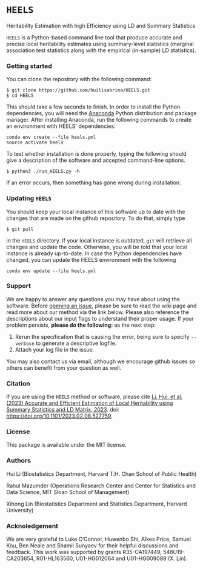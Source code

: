 # `HEELS`
Heritability Estimation with high Efficiency using LD and Summary Statistics

`HEELS` is a Python-based command line tool that produce accurate and precise local heritability estimates using summary-level statistics (marginal association test statistics along with the empirical (in-sample) LD statistics). 

### Getting started
You can clone the repository with the following command:
```
$ git clone https://github.com/huilisabrina/HEELS.git
$ cd HEELS
```
This should take a few seconds to finish. In order to install the Python dependencies, you will need the [Anaconda](https://www.anaconda.com/products/distribution) Python distribution and package manager. After installing Anaconda, run the following commands to create an environment with HEELS' dependencies:
```
conda env create --file heels.yml
source activate heels
```
To test whether installation is done properly, typing the following should give a description of the software and accepted command-line options.
```
$ python3 ./run_HEELS.py -h
```
If an error occurs, then something has gone wrong during installation.

### Updating `HEELS`
You should keep your local instance of this software up to date with the changes that are made on the github repository. To do that, simply type 
```
$ git pull
```
in the `HEELS` directory. If your local instance is outdated, `git` will retrieve all changes and update the code. Otherwise, you will be told that your local instance is already up-to-date. In case the Python dependencies have changed, you can update the HEELS environment with the following

```
conda env update --file heels.yml
```

### Support
We are happy to answer any questions you may have about using the software. Before [opening an issue](https://github.com/huilisabrina/HEELS/issues), please be sure to read the wiki page and read more about our method via the link below. Please also reference the descriptions about our input flags to understand their proper usage. If your problem persists, **please do the following:** as the next step:

  1. Rerun the specification that is causing the error, being sure to specify `--verbose` to generate a descriptive logfile. 
  2. Attach your log file in the issue. 

You may also contact us via email, although we encourage github issues so others can benefit from your question as well.  

### Citation
If you are using the `HEELS` method or software, please cite [Li, Hui, et al. (2023) Accurate and Efficient Estimation of Local
Heritability using Summary Statistics and LD Matrix, 2023](https://www.biorxiv.org/content/10.1101/2023.02.08.527759v2.abstract). doi: <https://doi.org/10.1101/2023.02.08.527759>. 

### License
This package is available under the MIT license.

### Authors
Hui Li (Biostatistics Department, Harvard T.H. Chan School of Public Health)

Rahul Mazumder (Operations Research Center and Center for Statistics and Data Science, MIT Sloan School of Management)

Xihong Lin (Biostatistics Department and Statistics Department, Harvard University)

### Acknoledgement
We are very grateful to Luke O’Connor, Huwenbo Shi, Alkes Price, Samuel Kou, Ben Neale and Shamil Sunyaev for their helpful discussions and feedback. This work was supported by grants R35-CA197449, 548U19-CA203654, R01-HL163560, U01-HG012064 and U01-HG009088 (X. Lin).
